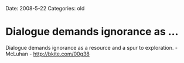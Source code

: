 Date: 2008-5-22
Categories: old

# Dialogue demands ignorance as ...

Dialogue demands ignorance as a resource and a spur to exploration. - McLuhan  - http://bkite.com/00g38
